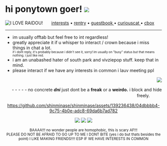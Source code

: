 <html> 
  <body>
<h1>hi ponytown goer! <a href="https://www.youtube.com/watch?v=uKbRXeJ9lv4"><img src="https://cdn.discordapp.com/attachments/1125236966267564184/1128901462001471589/blackcat.png"></a> </h1>
 <div align="center">  <a href="https://rentry.co/serphs" target="_blank"><img src="https://64.media.tumblr.com/8724be6bad564b50c18cea15dc0fc187/tumblr_n1xhlf8rAo1ttjo3ko1_r1_250.gifv" align="left" alt="I LOVE RAIDOU!"></a> <a href="https://rentry.co/runoinchrests" target="_blank">interests</a> • <a href="https://rentry.co/shinjiru" target="_blank">rentry</a> • <a href="https://shinminase.123guestbook.com/" target="_blank"> guestbook </a> • <a href="https://curiouscat.live/shinminase" target="_blank"> curiouscat </a> • <a href="https://my.cbox.ws/shinminase" target="_blank">cbox </a>  </div> 
 <hr>

  <ul>
  <li> im usually offtab but feel free to int regardless! </li>
    <li> greatly appreciate it if u whisper to interact / crown because i miss things in chat a lot.</li>
    <sub><sup> if i dont reply, it's probably because i didn't see it, sorry! im usually on "busy" status but that means nothing. i just like red. </sup></sub>
    <li> i am an unabashed hater of south park and vivziepop stuff. keep that in mind. </li>
    <li> please interact if we have any interests in common i lauv meeting ppl </li>
  </ul>
  <img src="https://shishka.neocities.org/shishka/img/videogames/79.gif" align="right"> <div align="right">
    <br>
    <p>   - - - - -  no concrete <b><em>dni</em></b> just dont be a <b>freak</b> or a <b>weirdo.</b> i block and hide freely.ㅤㅤㅤ </p>
  </div>

<div align="center">


https://github.com/shinminase/shinminase/assets/139236438/04dbbbb4-9c75-4b0e-adc8-69da6b7ad782


<img src="https://shishka.neocities.org/shishka/img/buttons/279.gif"> <img src="https://shishka.neocities.org/shishka/img/buttons/280.gif"> <img src="https://shishka.neocities.org/shishka/img/buttons/281.gif">
</div>
<div align="center"> <sub> BAAAA!!! no wonder people are homophobic, this is scary AF!!! 
<br>
PLEASE DO NOT BE AFRAID TO GO UP TO ME I DONT BITE (yes i do but thats besides the point) I LIKE MAKING FRIENDS!!!! ESP IF WE HAVE INTERESTS IN COMMON  </sub> </div>
</body>
</html>
